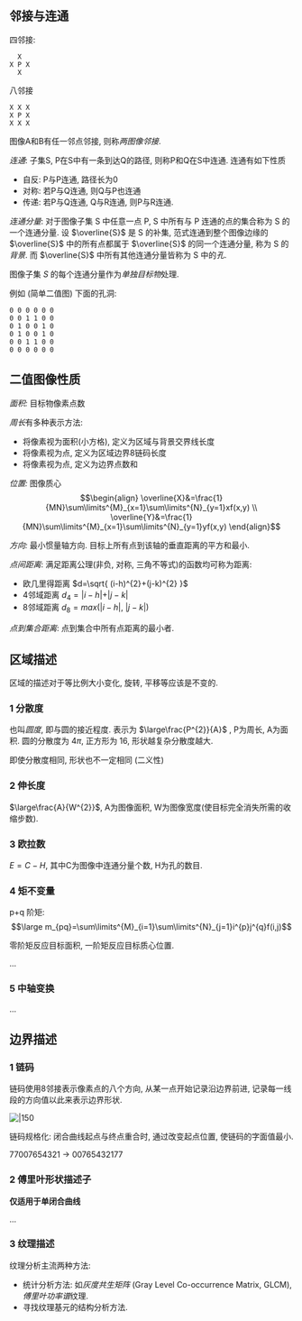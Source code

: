 ## 邻接与连通

四邻接:

```
  X
X P X
  X
```

八邻接

```
X X X
X P X
X X X
```

图像A和B有任一邻点邻接, 则称*两图像邻接*.

*连通*: 子集S, P在S中有一条到达Q的路径, 则称P和Q在S中连通. 连通有如下性质
- 自反: P与P连通, 路径长为0
- 对称: 若P与Q连通, 则Q与P也连通
- 传递: 若P与Q连通, Q与R连通, 则P与R连通.

*连通分量*: 对于图像子集 S 中任意一点 P, S 中所有与 P 连通的点的集合称为 S 的一个连通分量. 设 $\overline{S}$ 是 S 的补集, 范式连通到整个图像边缘的 $\overline{S}$ 中的所有点都属于 $\overline{S}$ 的同一个连通分量, 称为 S 的*背景*. 而 $\overline{S}$ 中所有其他连通分量皆称为 S 中的*孔*.

图像子集 $S$ 的每个连通分量作为*单独目标物*处理.

例如 (简单二值图) 下面的孔洞:
```
0 0 0 0 0 0
0 0 1 1 0 0
0 1 0 0 1 0
0 1 0 0 1 0
0 0 1 1 0 0
0 0 0 0 0 0
```



## 二值图像性质

*面积:* 目标物像素点数

*周长*有多种表示方法:
- 将像素视为面积(小方格), 定义为区域与背景交界线长度
- 将像素视为点, 定义为区域边界8链码长度
- 将像素视为点, 定义为边界点数和

*位置:* 图像质心 $$\begin{align}
\overline{X}&=\frac{1}{MN}\sum\limits^{M}_{x=1}\sum\limits^{N}_{y=1}xf(x,y) \\
\overline{Y}&=\frac{1}{MN}\sum\limits^{M}_{x=1}\sum\limits^{N}_{y=1}yf(x,y)
\end{align}$$

*方向:* 最小惯量轴方向. 目标上所有点到该轴的垂直距离的平方和最小.

*点间距离*: 满足距离公理(非负, 对称, 三角不等式)的函数均可称为距离:
- 欧几里得距离 $d=\sqrt{ (i-h)^{2}+(j-k)^{2} }$
- 4邻域距离 $d_{4}=\vert i-h\vert + \vert j-k\vert$
- 8邻域距离 $d_{8}=max(\vert i-h\vert,\ \vert j-k\vert)$

*点到集合距离*: 点到集合中所有点距离的最小者.

## 区域描述

区域的描述对于等比例大小变化, 旋转, 平移等应该是不变的.

### 1 分散度

也叫*圆度*, 即与圆的接近程度. 表示为 $\large\frac{P^{2}}{A}$ , P为周长, A为面积. 圆的分散度为 $4\pi$, 正方形为 16, 形状越复杂分散度越大.

即使分散度相同, 形状也不一定相同 (二义性)

### 2 伸长度

$\large\frac{A}{W^{2}}$, A为图像面积, W为图像宽度(使目标完全消失所需的收缩步数).

### 3 欧拉数

$E=C-H$, 其中C为图像中连通分量个数, H为孔的数目.

### 4 矩不变量

p+q 阶矩: $$\large m_{pq}=\sum\limits^{M}_{i=1}\sum\limits^{N}_{j=1}i^{p}j^{q}f(i,j)$$

零阶矩反应目标面积, 一阶矩反应目标质心位置.

...

### 5 中轴变换

...

## 边界描述

### 1 链码

链码使用8邻接表示像素点的八个方向, 从某一点开始记录沿边界前进, 记录每一线段的方向值以此来表示边界形状.

![|150](../../../attach/Pasted%20image%2020240108221321.png)

链码规格化: 闭合曲线起点与终点重合时, 通过改变起点位置, 使链码的字面值最小.

77007654321 -> 00765432177

### 2 傅里叶形状描述子

**仅适用于单闭合曲线**

...

### 3 纹理描述

纹理分析主流两种方法: 
- 统计分析方法: 如*灰度共生矩阵* (Gray Level Co-occurrence Matrix, GLCM), *傅里叶功率谱*纹理.
- 寻找纹理基元的结构分析方法.
